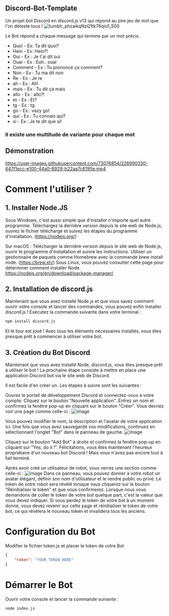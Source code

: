 ## Discord-Bot-Template
Un projet bot Discord en discord.js v13 qui répond au pire jeu de mot que l'on déteste tous !
![tumblr_phzaikqNzQ1tk76qio1_500](https://user-images.githubusercontent.com/73076854/226985968-60f6b50a-d472-47f6-8e49-84b377dbbb01.gif)

Le Bot répond a chaque message qui termine par un mot précis.
- Quoi - Ex: Ta dit quoi?
- Hein - Ex: Hein?!
- Oui - Ex : Je t'ai dit oui
- Ouai - Ex : Euh.. ouai
- Comment - Ex : Tu prononce ça comment?
- Non - Ex : Tu ma dit non
- Re - Ex : Je re
- ah - Ex : Ah!
- mais - Ex : Tu dit ça mais
- allo - Ex : allo?!
- et - Ex : Et?
- tg - Ex : tg
- go - Ex : vazy go!
- qui - Ex : Tu connais qui?
- si - Ex : Je te dit que si!

### Il existe une multitude de variante pour chaque mot

## Démonstration
https://user-images.githubusercontent.com/73076854/226990330-647f1ecc-e100-44a0-8929-b22aa7c6195e.mp4

# Comment l'utiliser ?

## 1. Installer Node.JS
Sous Windows, c'est aussi simple que d'installer n'importe quel autre programme. Téléchargez la dernière version depuis le site web de Node.js, ouvrez le fichier téléchargé et suivez les étapes du programme d'installation. (https://nodejs.org/)

Sur macOS :
Télécharger la dernière version depuis le site web de Node.js, ouvrir le programme d'installation et suivre les instructions.
Utiliser un gestionnaire de paquets comme Homebrew avec la commande brew install node. (https://brew.sh/)
Sous Linux, vous pouvez consulter cette page pour déterminer comment installer Node. https://nodejs.org/en/download/package-manager/

## 2. Installation de discord.js
Maintenant que vous avez installé Node.js et que vous savez comment ouvrir votre console et lancer des commandes, vous pouvez enfin installer discord.js ! Exécutez la commande suivante dans votre terminal :
```bash
npm install discord.js
```
Et le tour est joué ! Avec tous les éléments nécessaires installés, vous êtes presque prêt à commencer à utiliser votre bot.

## 3. Création du Bot Discord
Maintenant que vous avez installé Node, discord.js, vous êtes presque prêt à utiliser le bot ! La prochaine étape consiste à mettre en place une application Discord bot via le site web de Discord.

Il est facile d'en créer un. Les étapes à suivre sont les suivantes :

Ouvrez le portail de développement Discord et connectez-vous à votre compte.
Cliquez sur le bouton "Nouvelle application".
Entrez un nom et confirmez la fenêtre pop-up en cliquant sur le bouton "Créer".
Vous devriez voir une page comme celle-ci :
![image](https://user-images.githubusercontent.com/73076854/226984675-ebdf7317-5b56-4769-ab9a-e51749b28511.png)

Vous pouvez modifier le nom, la description et l'avatar de votre application ici. Une fois que vous avez sauvegardé vos modifications, continuez en sélectionnant l'onglet "Bot" dans le panneau de gauche.
![image](https://user-images.githubusercontent.com/73076854/226984754-70a52650-9ddc-4d87-8945-4e205a966e62.png)

Cliquez sur le bouton "Add Bot" à droite et confirmez la fenêtre pop-up en cliquant sur "Yes, do it !". Félicitations, vous êtes maintenant l'heureux propriétaire d'un nouveau bot Discord ! Mais vous n'avez pas encore tout à fait terminé.

Après avoir créé un utilisateur de robot, vous verrez une section comme celle-ci :
![image](https://user-images.githubusercontent.com/73076854/226984846-376a373c-e55d-4fc9-9d3b-e8dc19a64e26.png)
Dans ce panneau, vous pouvez donner à votre robot un avatar élégant, définir son nom d'utilisateur et le rendre public ou privé. Le token de votre robot sera révélé lorsque vous cliquerez sur le bouton "Réinitialiser le token" et que vous confirmerez. Lorsque nous vous demandons de coller le token de votre bot quelque part, c'est la valeur que vous devez indiquer. Si vous perdez le token de votre bot à un moment donné, vous devez revenir sur cette page et réinitialiser le token de votre bot, ce qui révélera le nouveau token et invalidera tous les anciens.

# Configuration du Bot
Modifier le fichier token.js et placer le token de votre Bot
```json
{
    "token": "YOUR_TOKEN_HERE"
}
```

# Démarrer le Bot
Ouvrir votre console et lancer la commande suivante :
```bash
node index.js
```
